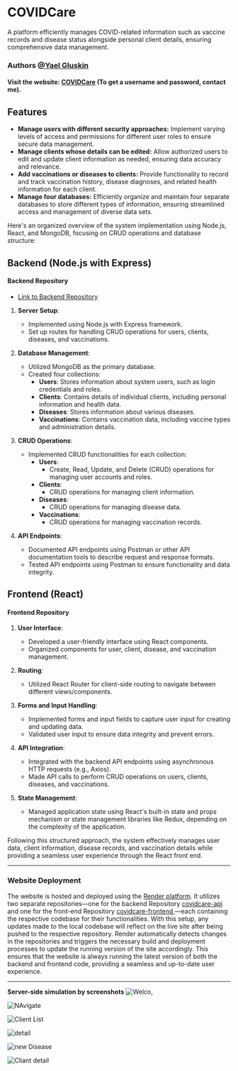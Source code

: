 # COVIDCare

A platform efficiently manages COVID-related information such as vaccine records and disease status alongside personal client details, ensuring comprehensive data management.

### Authors [@Yael Gluskin](https://github.com/YaelGluskin)

#### Visit the website: [COVIDCare](https://covidcare.onrender.com) (To get a username and password, contact me).
  
## Features

- **Manage users with different security approaches:** Implement varying levels of access and permissions for different user roles to ensure secure data management.
- **Manage clients whose details can be edited:** Allow authorized users to edit and update client information as needed, ensuring data accuracy and relevance.
- **Add vaccinations or diseases to clients:** Provide functionality to record and track vaccination history, disease diagnoses, and related health information for each client.
- **Manage four databases:** Efficiently organize and maintain four separate databases to store different types of information, ensuring streamlined access and management of diverse data sets.



Here's an organized overview of the system implementation using Node.js, React, and MongoDB, focusing on CRUD operations and database structure:


## Backend (Node.js with Express)
#### Backend Repository
- [Link to Backend Repository](https://github.com/YaelGluskin/covidcare.api)

1. **Server Setup**: 
   - Implemented using Node.js with Express framework.
   - Set up routes for handling CRUD operations for users, clients, diseases, and vaccinations.

2. **Database Management**:
   - Utilized MongoDB as the primary database.
   - Created four collections:
     - **Users**: Stores information about system users, such as login credentials and roles.
     - **Clients**: Contains details of individual clients, including personal information and health data.
     - **Diseases**: Stores information about various diseases.
     - **Vaccinations**: Contains vaccination data, including vaccine types and administration details.

3. **CRUD Operations**:
   - Implemented CRUD functionalities for each collection:
     - **Users**: 
       - Create, Read, Update, and Delete (CRUD) operations for managing user accounts and roles.
     - **Clients**: 
       - CRUD operations for managing client information.
     - **Diseases**: 
       - CRUD operations for managing disease data.
     - **Vaccinations**: 
       - CRUD operations for managing vaccination records.

4. **API Endpoints**:
   - Documented API endpoints using Postman or other API documentation tools to describe request and response formats.
   - Tested API endpoints using Postman to ensure functionality and data integrity.


## Frontend (React)
#### Frontend Repository

1. **User Interface**:
   - Developed a user-friendly interface using React components.
   - Organized components for user, client, disease, and vaccination management.

2. **Routing**:
   - Utilized React Router for client-side routing to navigate between different views/components.

3. **Forms and Input Handling**:
   - Implemented forms and input fields to capture user input for creating and updating data.
   - Validated user input to ensure data integrity and prevent errors.

4. **API Integration**:
   - Integrated with the backend API endpoints using asynchronous HTTP requests (e.g., Axios).
   - Made API calls to perform CRUD operations on users, clients, diseases, and vaccinations.

5. **State Management**:
   - Managed application state using React's built-in state and props mechanism or state management libraries like Redux, depending on the complexity of the application.

Following this structured approach, the system effectively manages user data, client information, disease records, and vaccination details while providing a seamless user experience through the React front end.

---

### Website Deployment

The website is hosted and deployed using the [Render platform](https://render.com/). It utilizes two separate repositories—one for the backend Repository [covidcare-api ](https://github.com/YaelGluskin/covidcare-api) and one for the front-end Repository [covidcare-frontend ](https://github.com/YaelGluskin/covidcare-frontend)—each containing the respective codebase for their functionalities. With this setup, any updates made to the local codebase will reflect on the live site after being pushed to the respective repository. Render automatically detects changes in the repositories and triggers the necessary build and deployment processes to update the running version of the site accordingly. This ensures that the website is always running the latest version of both the backend and frontend code, providing a seamless and up-to-date user experience.

--- 


**Server-side simulation by screenshots**
![Welco,](https://github.com/YaelGluskin/COVIDCare/blob/main/clientside/public/Public.png)

![NAvigate](https://github.com/YaelGluskin/COVIDCare/blob/main/clientside/public/Routing.png)

![Client List](https://github.com/YaelGluskin/COVIDCare/blob/main/clientside/public/clients.png)

![detail](https://github.com/YaelGluskin/COVIDCare/blob/main/clientside/public/client.png)

![new Disease](https://github.com/YaelGluskin/COVIDCare/blob/main/clientside/public/newDis.png)

![Cliant detail](https://github.com/YaelGluskin/COVIDCare/blob/main/clientside/public/createDis.png)




